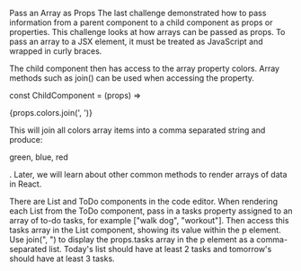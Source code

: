 Pass an Array as Props
The last challenge demonstrated how to pass information from a parent component to a child component as props or properties. This challenge looks at how arrays can be passed as props. To pass an array to a JSX element, it must be treated as JavaScript and wrapped in curly braces.

<ParentComponent>
  <ChildComponent colors={["green", "blue", "red"]} />
</ParentComponent>
The child component then has access to the array property colors. Array methods such as join() can be used when accessing the property.

const ChildComponent = (props) => <p>{props.colors.join(', ')}</p>
This will join all colors array items into a comma separated string and produce: <p>green, blue, red</p>. Later, we will learn about other common methods to render arrays of data in React.

There are List and ToDo components in the code editor. When rendering each List from the ToDo component, pass in a tasks property assigned to an array of to-do tasks, for example ["walk dog", "workout"]. Then access this tasks array in the List component, showing its value within the p element. Use join(", ") to display the props.tasks array in the p element as a comma-separated list. Today's list should have at least 2 tasks and tomorrow's should have at least 3 tasks.


